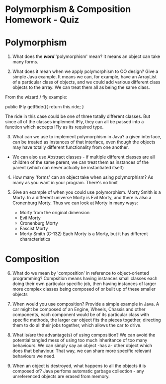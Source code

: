 # Polymorphism & Composition Homework - Quiz

# Polymorphism

1. What does the ___word___ 'polymorphism' mean?
It means an object can take many forms.

2. What does it mean when we apply polymorphism to OO design? Give a simple Java example.
It means we can, for example, have an ArrayList of a particular class of objects, and we could add
various different class objects to the array. We can treat them all as being the same class.

From the wizard / fly example:

public IFly getRide(){
      return this.ride;
  }

The ride in this case could be one of three totally different classes. But since
all of the classes implement IFly, they can all be passed into a function which
accepts IFly as its required type.


3. What can we use to implement polymorphism in Java?
a given interface, can be treated as instances of that interface, even though the objects
may have totally different functionality from one another.
- We can also use Abstract classes - if multiple different classes are all children of
the same parent, we can treat them as instances of the parent (which can never actually
be instantiated itself)

4. How many 'forms' can an object take when using polymorphism?
As many as you want in your program. There's no limit

5. Give an example of when you could use polymorphism.
Morty Smith is a Morty. In a different universe Morty is Evil Morty, and there is also a Cronenburg Morty. Thus we can look at Morty in many ways:
    * Morty from the original dimension
    * Evil Morty
    * Cronenburg Morty
    * Fascist Morty
    * Morty Smith (C-132)
Each Morty is a Morty, but it has different characteristics


# Composition

6. What do we mean by 'composition' in reference to object-oriented programming?
Compsition means having instances small classes each doing their own particular specific job, then having
instances of larger more complex classes being composed of or built up of these smaller objects

7. When would you use composition? Provide a simple example in Java.
A car might be composed of an Engine, Wheels, Chassis and other components, each component would
be of its particular class with specific methods, the larger car object fits the pieces together, directing
them to do all their jobs together, which allows the car to drive.

8. What is/are the advantage(s) of using composition?
We can avoid the potential tangled mess of using too much inheritance of too many
behaviours. We can simply say an object -has a- other object which does that behaviour.
That way, we can share more specific relevant behaviours we need.

9. When an object is destroyed, what happens to all the objects it is composed of?
Java perfoms automatic garbage collection - any unreferenced objects are erased from memory.
